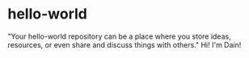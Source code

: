 # hello-world
"Your hello-world repository can be a place where you store ideas, resources, or even share and discuss things with others."
Hi! I'm Dain!
